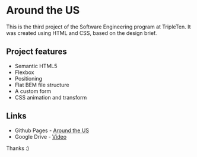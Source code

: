 # Around the US

This is the third project of the Software Engineering program at TripleTen. It was created using HTML and CSS, based on the design brief.

## Project features

- Semantic HTML5
- Flexbox
- Positioning
- Flat BEM file structure
- A custom form
- CSS animation and transform

## Links

- Github Pages - [Around the US](https://daft2drive.github.io/se_project_atus/)
- Google Drive - [Video](https://drive.google.com/file/d/1sDQIWaKjjlW_927xv-dvqrz-01xVEXWL/view?usp=sharing)

Thanks :)
